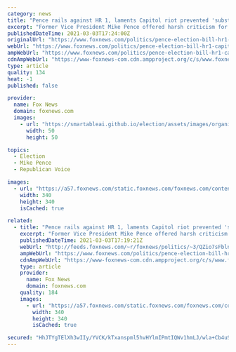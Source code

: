 ```yaml
---
category: news
title: "Pence rails against HR 1, laments Capitol riot prevented 'substantive discussion' on election integrity"
excerpt: "Former Vice President Mike Pence offered harsh criticism for a Democrat-proposed voting reform legislation while condemning the Capitol protest on Jan. 6 that, he said, interrupted what would have been a worthwhile discussion of election integrity."
publishedDateTime: 2021-03-03T17:24:00Z
originalUrl: "https://www.foxnews.com/politics/pence-election-bill-hr1-capitol-riots-election-integrity"
webUrl: "https://www.foxnews.com/politics/pence-election-bill-hr1-capitol-riots-election-integrity"
ampWebUrl: "https://www.foxnews.com/politics/pence-election-bill-hr1-capitol-riots-election-integrity.amp"
cdnAmpWebUrl: "https://www-foxnews-com.cdn.ampproject.org/c/s/www.foxnews.com/politics/pence-election-bill-hr1-capitol-riots-election-integrity.amp"
type: article
quality: 134
heat: -1
published: false

provider:
  name: Fox News
  domain: foxnews.com
  images:
    - url: "https://smartableai.github.io/election/assets/images/organizations/foxnews.com-50x50.jpg"
      width: 50
      height: 50

topics:
  - Election
  - Mike Pence
  - Republican Voice

images:
  - url: "https://a57.foxnews.com/static.foxnews.com/foxnews.com/content/uploads/2021/03/340/340/RonnBlitzerHeadshot.jpg?ve=1&tl=1"
    width: 340
    height: 340
    isCached: true

related:
  - title: "Pence rails against HR 1, laments Capitol riot prevented 'substantive discussion' on election integrity"
    excerpt: "Former Vice President Mike Pence offered harsh criticism for a Democrat-proposed voting reform legislation while condemning the Capitol protest on Jan. 6 that, he said, interrupted what would have been a worthwhile discussion of election integrity."
    publishedDateTime: 2021-03-03T17:19:21Z
    webUrl: "http://feeds.foxnews.com/~r/foxnews/politics/~3/QZio7sFblnc/pence-election-bill-hr1-capitol-riots-election-integrity"
    ampWebUrl: "https://www.foxnews.com/politics/pence-election-bill-hr1-capitol-riots-election-integrity.amp"
    cdnAmpWebUrl: "https://www-foxnews-com.cdn.ampproject.org/c/s/www.foxnews.com/politics/pence-election-bill-hr1-capitol-riots-election-integrity.amp"
    type: article
    provider:
      name: Fox News
      domain: foxnews.com
    quality: 184
    images:
      - url: "https://a57.foxnews.com/static.foxnews.com/foxnews.com/content/uploads/2021/03/340/340/RonnBlitzerHeadshot.jpg?ve=1&tl=1"
        width: 340
        height: 340
        isCached: true

secured: "HhJTYgTElXh3wIIy/YVCK/kTxanspml5hvHYlmIPmtIQWv1hmLJ/wla+Cb4uSEuy7VlDiNnnopYhhwoq6V6VsWZtMbZmwr3LKIp13LxzqOLCd3BFhw73TnkEUaEzYqajtB3dixLy49nEOZ4T0FGU+HvLSy9OBpoz4k47mbD1lflpNTHwF1Xa3g+fG2Njk195lgWAW9SFZ6nY1zjyz7FsM5nBWEF2lU7BTqcijZYkCRCB/PsKAMdxR5N8LRGkdNdaYamEUoftqhc/WTVNhsGKX+AKmGChzV0x2Nwqon7HLLosUA1b6J5/s/CB1SWYt1vZ8rExdOu05N1OkP34b/3P8q4QW+SCVEwG6ueiBMcTrag=;nBvMU/adZLVA/pBaxvHFhQ=="
---
```


